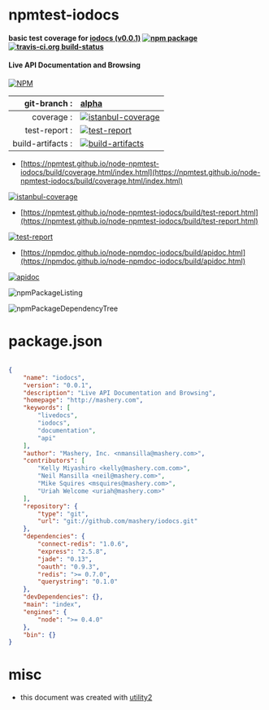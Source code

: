 # npmtest-iodocs

#### basic test coverage for  [iodocs (v0.0.1)](http://mashery.com)  [![npm package](https://img.shields.io/npm/v/npmtest-iodocs.svg?style=flat-square)](https://www.npmjs.org/package/npmtest-iodocs) [![travis-ci.org build-status](https://api.travis-ci.org/npmtest/node-npmtest-iodocs.svg)](https://travis-ci.org/npmtest/node-npmtest-iodocs)

#### Live API Documentation and Browsing

[![NPM](https://nodei.co/npm/iodocs.png?downloads=true&downloadRank=true&stars=true)](https://www.npmjs.com/package/iodocs)

| git-branch : | [alpha](https://github.com/npmtest/node-npmtest-iodocs/tree/alpha)|
|--:|:--|
| coverage : | [![istanbul-coverage](https://npmtest.github.io/node-npmtest-iodocs/build/coverage.badge.svg)](https://npmtest.github.io/node-npmtest-iodocs/build/coverage.html/index.html)|
| test-report : | [![test-report](https://npmtest.github.io/node-npmtest-iodocs/build/test-report.badge.svg)](https://npmtest.github.io/node-npmtest-iodocs/build/test-report.html)|
| build-artifacts : | [![build-artifacts](https://npmtest.github.io/node-npmtest-iodocs/glyphicons_144_folder_open.png)](https://github.com/npmtest/node-npmtest-iodocs/tree/gh-pages/build)|

- [https://npmtest.github.io/node-npmtest-iodocs/build/coverage.html/index.html](https://npmtest.github.io/node-npmtest-iodocs/build/coverage.html/index.html)

[![istanbul-coverage](https://npmtest.github.io/node-npmtest-iodocs/build/screenCapture.buildCi.browser.%252Ftmp%252Fbuild%252Fcoverage.lib.html.png)](https://npmtest.github.io/node-npmtest-iodocs/build/coverage.html/index.html)

- [https://npmtest.github.io/node-npmtest-iodocs/build/test-report.html](https://npmtest.github.io/node-npmtest-iodocs/build/test-report.html)

[![test-report](https://npmtest.github.io/node-npmtest-iodocs/build/screenCapture.buildCi.browser.%252Ftmp%252Fbuild%252Ftest-report.html.png)](https://npmtest.github.io/node-npmtest-iodocs/build/test-report.html)

- [https://npmdoc.github.io/node-npmdoc-iodocs/build/apidoc.html](https://npmdoc.github.io/node-npmdoc-iodocs/build/apidoc.html)

[![apidoc](https://npmdoc.github.io/node-npmdoc-iodocs/build/screenCapture.buildCi.browser.%252Ftmp%252Fbuild%252Fapidoc.html.png)](https://npmdoc.github.io/node-npmdoc-iodocs/build/apidoc.html)

![npmPackageListing](https://npmtest.github.io/node-npmtest-iodocs/build/screenCapture.npmPackageListing.svg)

![npmPackageDependencyTree](https://npmtest.github.io/node-npmtest-iodocs/build/screenCapture.npmPackageDependencyTree.svg)



# package.json

```json

{
    "name": "iodocs",
    "version": "0.0.1",
    "description": "Live API Documentation and Browsing",
    "homepage": "http://mashery.com",
    "keywords": [
        "livedocs",
        "iodocs",
        "documentation",
        "api"
    ],
    "author": "Mashery, Inc. <nmansilla@mashery.com>",
    "contributors": [
        "Kelly Miyashiro <kelly@mashery.com.com>",
        "Neil Mansilla <neil@mashery.com>",
        "Mike Squires <msquires@mashery.com>",
        "Uriah Welcome <uriah@mashery.com>"
    ],
    "repository": {
        "type": "git",
        "url": "git://github.com/mashery/iodocs.git"
    },
    "dependencies": {
        "connect-redis": "1.0.6",
        "express": "2.5.8",
        "jade": "0.13",
        "oauth": "0.9.3",
        "redis": ">= 0.7.0",
        "querystring": "0.1.0"
    },
    "devDependencies": {},
    "main": "index",
    "engines": {
        "node": ">= 0.4.0"
    },
    "bin": {}
}
```



# misc
- this document was created with [utility2](https://github.com/kaizhu256/node-utility2)
